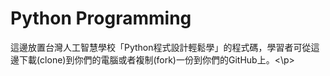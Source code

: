 # Python Programming
<p>這邊放置台灣人工智慧學校「Python程式設計輕鬆學」的程式碼，學習者可從這邊下載(clone)到你們的電腦或者複制(fork)一份到你們的GitHub上。<\p>
